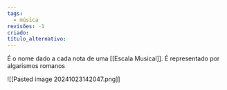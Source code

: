 ```yaml
---
tags:
  - música
revisões: -1
criado: 
título_alternativo:
---
```

É o nome dado a cada nota de uma [[Escala Musical]]. É representado por algarismos romanos 

![[Pasted image 20241023142047.png]]